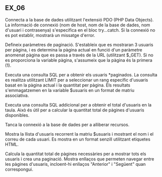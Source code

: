 ## EX_06

Connecta a la base de dades utilitzant l'extensió PDO (PHP Data Objects). La informació de connexió (nom de host, nom de la base de dades, nom d'usuari i contrasenya) s'especifica en el bloc try...catch. Si la connexió no es pot establir, mostrarà un missatge d'error.

Defineix paràmetres de paginació. S'estableix que es mostraran 3 usuaris per pàgina, i es determina la pàgina actual en funció d'un paràmetre anomenat pàgina que es passa a través de la URL (utilitzant $_GET). Si no es proporciona la variable pàgina, s'assumeix que la pàgina és la primera (1).

Executa una consulta SQL per a obtenir els usuaris *paginados. La consulta es realitza utilitzant LIMIT per a seleccionar un rang específic d'usuaris basat en la pàgina actual i la quantitat per pàgina. Els resultats s'emmagatzemen en la variable $usuaris en un format de matriu associativa.

Executa una consulta SQL addicional per a obtenir el total d'usuaris en la taula. Això és útil per a calcular la quantitat total de pàgines d'usuaris disponibles.

Tanca la connexió a la base de dades per a alliberar recursos.

Mostra la llista d'usuaris recorrent la matriu $usuaris i mostrant el nom i el correu de cada usuari. Es mostra en un format senzill utilitzant etiquetes HTML.

Calcula la quantitat total de pàgines necessàries per a mostrar tots els usuaris i crea una paginació. Mostra enllaços que permeten navegar entre les pàgines d'usuaris, incloent-hi enllaços "Anterior" i "Següent" quan correspongui.
